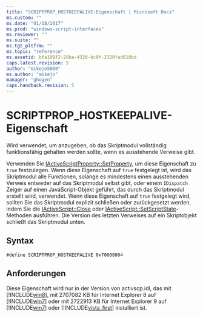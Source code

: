 ```yaml
---
title: "SCRIPTPROP_HOSTKEEPALIVE-Eigenschaft | Microsoft Docs"
ms.custom: ""
ms.date: "01/18/2017"
ms.prod: "windows-script-interfaces"
ms.reviewer: ""
ms.suite: ""
ms.tgt_pltfrm: ""
ms.topic: "reference"
ms.assetid: bfa199f2-28ba-4320-bc0f-2320fad018bd
caps.latest.revision: 5
author: "mikejo5000"
ms.author: "mikejo"
manager: "ghogen"
caps.handback.revision: 5
---
```

# SCRIPTPROP_HOSTKEEPALIVE-Eigenschaft
Wird verwendet, um anzugeben, ob das Skriptmodul vollständig funktionsfähig gehalten werden sollte, wenn es ausstehende Verweise gibt.  
  
 Verwenden Sie [IActiveScriptProperty::SetProperty](../../winscript/reference/iactivescriptproperty-setproperty.md), um diese Eigenschaft zu `true` festzulegen.  Wenn diese Eigenschaft auf `true` festgelegt ist, wird das Skriptmodul alle Funktionen, solange es mindestens einen ausstehenden Verweis entweder auf das Skriptmodul selbst gibt, oder einem `IDispatch` Zeiger auf einen JavaScript\-Objekt geführt, das durch das Skriptmodul erstellt wird, verwendet.  Wenn diese Eigenschaft auf `true` festgelegt wird, sollten Sie das Skriptmodul explizit schließen oder zurückgesetzt werden, indem Sie die [IActiveScript::Close](../../winscript/reference/iactivescript-close.md) oder [IActiveScript::SetScriptState](../../winscript/reference/iactivescript-setscriptstate.md)\-Methoden ausführen.  Die Version des letzten Verweises auf ein Skriptobjekt schließt das Skriptmodul unten.  
  
## Syntax  
  
```  
#define SCRIPTPROP_HOSTKEEPALIVE 0x70000004  
```  
  
## Anforderungen  
 Diese Eigenschaft wird nur in der Version von activscp.idl, das mit [!INCLUDE[win8](../../javascript/includes/win8-md.md)], mit 2707082 KB für Internet Explorer 8 auf [!INCLUDE[win7](../../winscript/reference/includes/win7-md.md)] oder mit 2722913 KB für Internet Explorer 9 auf [!INCLUDE[win7](../../winscript/reference/includes/win7-md.md)] oder [!INCLUDE[vista_first](../../winscript/reference/includes/vista-first-md.md)] installiert ist.
